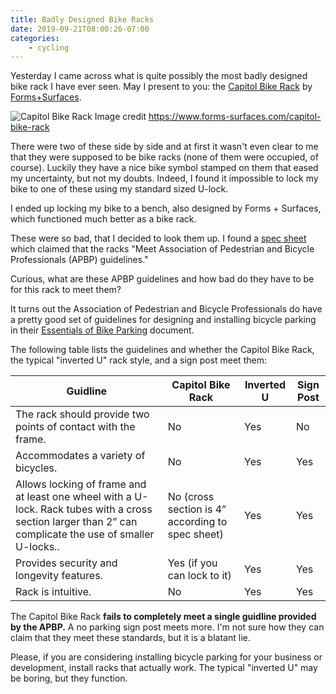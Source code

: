 ```yaml
---
title: Badly Designed Bike Racks
date: 2019-09-21T08:00:26-07:00
categories:
    - cycling
---
```


Yesterday I came across what is quite possibly the most badly designed bike rack I have
ever seen. May I present to you: the [Capitol Bike
Rack](https://www.forms-surfaces.com/capitol-bike-rack) by
[Forms+Surfaces](https://www.forms-surfaces.com/).

![Capitol Bike
Rack](https://pedaldp.s3-us-west-2.amazonaws.com/images/2019-09-21-bad-bike-racks/capitol-bike-rack.jpg)
<span class="text-muted small">Image credit
https://www.forms-surfaces.com/capitol-bike-rack</span>

<!--more-->

There were two of these side by side and at first it wasn't even clear to me
that they were supposed to be bike racks (none of them were occupied, of course).
Luckily they have a nice bike symbol stamped on them that eased my uncertainty, but
not my doubts. Indeed, I found it impossible to lock my bike to one of these using
my standard sized U-lock.

I ended up locking my bike to a bench, also designed by Forms + Surfaces, which
functioned much better as a bike rack.

These were so bad, that I decided to look them up. I found a [spec
sheet](https://www.forms-surfaces.com/sites/default/files/product-data-sheet/Capitol_Bike_Rack_PDS_3.pdf?vid=)
which claimed that the racks "Meet Association of Pedestrian and Bicycle
Professionals (APBP) guidelines."

Curious, what are these APBP guidelines and how bad do they have to be for this
rack to meet them?

It turns out the Association of Pedestrian and Bicycle Professionals do have a
pretty good set of guidelines for designing and installing bicycle parking in
their [Essentials of Bike
Parking](https://cdn.ymaws.com/www.apbp.org/resource/resmgr/Bicycle_Parking/EssentialsofBikeParking_FINA.pdf)
document.

The following table lists the guidelines and whether the Capitol Bike Rack, the
typical "inverted U" rack style, and a sign post meet them:

<table class="table">
    <thead>
        <tr>
            <th>Guidline</th>
            <th>Capitol Bike Rack</th>
            <th>Inverted U</th>
            <th>Sign Post</th>
        </tr>
    <thead>
    <tbody>
        <tr>
            <td>The rack should provide two points of contact with the frame.</td>
            <td>No</td>
            <td>Yes</td>
            <td>No</td>
        </tr>
        <tr>
            <td>Accommodates a variety of bicycles.</td>
            <td>No</td>
            <td>Yes</td>
            <td>Yes</td>
        </tr>
        <tr>
            <td>Allows locking of frame and at least one wheel with a U-lock. Rack tubes with a cross section larger than 2” can complicate the use of smaller U-locks..</td>
            <td>No (cross section is 4” according to spec sheet)</td>
            <td>Yes</td>
            <td>Yes</td>
        </tr>
        <tr>
            <td>Provides security and longevity features.</td>
            <td>Yes (if you can lock to it)</td>
            <td>Yes</td>
            <td>Yes</td>
        </tr>
        <tr>
            <td>Rack is intuitive.</td>
            <td>No</td>
            <td>Yes</td>
            <td>Yes</td>
        </tr>
    </tbody>
</table>

The Capitol Bike Rack **fails to completely meet a single guidline provided by the APBP.**
A no parking sign post meets more. I'm not sure how they can claim that they meet
these standards, but it is a blatant lie.

Please, if you are considering installing bicycle parking for your business or
development, install racks that actually work. The typical "inverted U" may be
boring, but they function.

